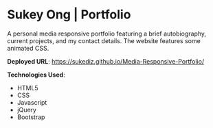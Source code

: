 # Sukey Ong | Portfolio

A personal media responsive portfolio featuring a brief  autobiography, current projects, and my contact details. The website features some animated CSS.

**Deployed URL**: 
https://sukediz.github.io/Media-Responsive-Portfolio/

**Technologies Used**:
*  HTML5
*  CSS 
*  Javascript
*  jQuery
*  Bootstrap